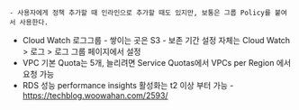 	- 사용자에게 정책 추가할 때 인라인으로 추가할 때도 있지만, 보통은 그룹 Policy를 붙여서 사용한다.
- Cloud Watch 로그그룹 - 쌓이는 곳은 S3 - 보존 기간 설정 자체는 Cloud Watch > 로그 > 로그 그룹 페이지에서 설정 
- VPC 기본 Quota는 5개, 늘리려면 Service Quotas에서 VPCs per Region 에서 요청 가능
- RDS 성능 performance insights 활성화는 t2 이상 부터 가능 - https://techblog.woowahan.com/2593/
<!--stackedit_data:
eyJoaXN0b3J5IjpbNzA2Nzc3NzNdfQ==
-->